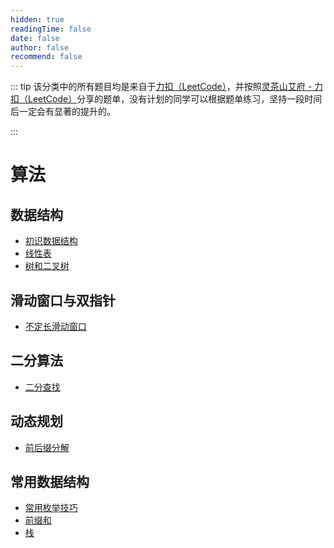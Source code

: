 ```yaml
---
hidden: true
readingTime: false
date: false
author: false
recommend: false
---
```


::: tip
该分类中的所有题目均是来自于[力扣（LeetCode）](https://leetcode.cn/)，并按照[灵茶山艾府 - 力扣（LeetCode）](https://leetcode.cn/u/endlesscheng/)分享的题单，没有计划的同学可以根据题单练习，坚持一段时间后一定会有显著的提升的。

:::

# 算法

## 数据结构

- [初识数据结构](./base/base.md)
- [线性表](./base/linear-list.md)
- [树和二叉树](./base/tree-binary-tree.md)

## 滑动窗口与双指针

- [不定长滑动窗口](./sliding-window-double-pointers/variable-length.md)

## 二分算法

- [二分查找](./binary-algorithm/binary-search.md)

## 动态规划

- [前后缀分解](./dynamic-programing/prefixes-suffixes-decomposition.md)

## 常用数据结构

- [常用枚举技巧](./data-structure/enum-techniques.md)
- [前缀和](./data-structure/prefix-sum.md)
- [栈](./data-structure/stack.md)
